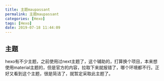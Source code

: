 ```yaml
---
title: 主题maupassant
permalink: 主题maupassant
categories: [Hexo]
tags: [Hexo]
date: 2019-07-18 11:44:09
---
```


## 主题
hexo有不少主题，之前使用过next主题了，这个辅助的，打算换个项目，本来想使用material主题的，但是官方的内容，拉取下来就报错了，哪个环境都不行。正好又看到这个主题，很是简洁了，就暂定采取此主题了。

